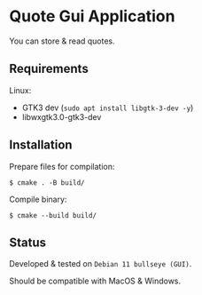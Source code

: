 # Quote Gui Application

You can store & read quotes.

## Requirements

Linux:

* GTK3 dev (`sudo apt install libgtk-3-dev -y`)
* libwxgtk3.0-gtk3-dev

## Installation

Prepare files for compilation:

```
$ cmake . -B build/ 
```

Compile binary:

```
$ cmake --build build/
```

## Status

Developed & tested on `Debian 11 bullseye (GUI)`.

Should be compatible with MacOS & Windows.

